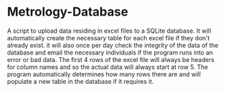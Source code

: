 # Metrology-Database
A script to upload data residing in excel files to a SQLite database. It will automatically create the necessary table for each excel file if they don't already exist. it will also once per day check the integrity of the data of the database and email the necessary individuals if the program runs into an error or bad data.
The first 4 rows of the excel file will always be headers for column names and so the actual data will always start at row 5. The program automatically determines how many rows there are and will populate a new table in the database if it requires it.
